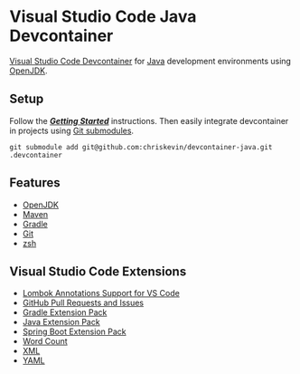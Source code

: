 # Visual Studio Code Java Devcontainer
[Visual Studio Code Devcontainer](https://code.visualstudio.com/docs/remote/containers) for [Java](https://www.java.com/) development environments using [OpenJDK](https://openjdk.java.net/).

## Setup
Follow the ***[Getting Started](https://code.visualstudio.com/docs/remote/containers#_getting-started)*** instructions. Then easily integrate devcontainer in projects using [Git submodules](https://git-scm.com/book/en/v2/Git-Tools-Submodules).
```
git submodule add git@github.com:chriskevin/devcontainer-java.git .devcontainer
```

## Features
* [OpenJDK](https://openjdk.java.net/)
* [Maven](https://maven.apache.org/)
* [Gradle](https://gradle.org/)
* [Git](https://git-scm.com/)
* [zsh](https://ohmyz.sh/)

## Visual Studio Code Extensions
* [Lombok Annotations Support for VS Code](https://marketplace.visualstudio.com/items?itemName=GabrielBB.vscode-lombok)
* [GitHub Pull Requests and Issues](https://marketplace.visualstudio.com/items?itemName=GitHub.vscode-pull-request-github)
* [Gradle Extension Pack](https://marketplace.visualstudio.com/items?itemName=richardwillis.vscode-gradle-extension-pack)
* [Java Extension Pack](https://marketplace.visualstudio.com/items?itemName=vscjava.vscode-java-pack)
* [Spring Boot Extension Pack](https://marketplace.visualstudio.com/items?itemName=Pivotal.vscode-boot-dev-pack)
* [Word Count](https://marketplace.visualstudio.com/items?itemName=ms-vscode.wordcount)
* [XML](https://marketplace.visualstudio.com/items?itemName=redhat.vscode-xml)
* [YAML](https://marketplace.visualstudio.com/items?itemName=redhat.vscode-yaml)
